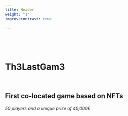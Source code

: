 ```yaml
---
title: Header
weight: "1"
improvecontrast: true

---
```

&nbsp;

&nbsp;
&nbsp;

# Th3LastGam3

&nbsp;




## First co-located game based on NFTs



###### 50 players and a unique prize of 40,000€